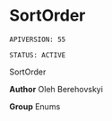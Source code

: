 # SortOrder

`APIVERSION: 55`

`STATUS: ACTIVE`

SortOrder


**Author** Oleh Berehovskyi


**Group** Enums

